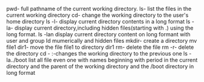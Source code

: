 pwd- full pathname of the current working directory.
ls- list the files in the current working directory
cd- change the working directory to the user's home directory
ls -l- display current directory contents in a long format
ls -la- display current directory,including hidden files(starting with .) using the long format.
ls -lan display current directory content on long formant with user and group Id mumerically and hidden files
mkdir- create a directory
mv file1 dir1- move the file file1 to directory dir1
rm- delete the file
rm -r- delete the directory
cd - :-changes the working directory to the previous one
ls -la../boot list all file even one with names beginning with period in the current directory and the parent of the working directory and the /boot directory in long format